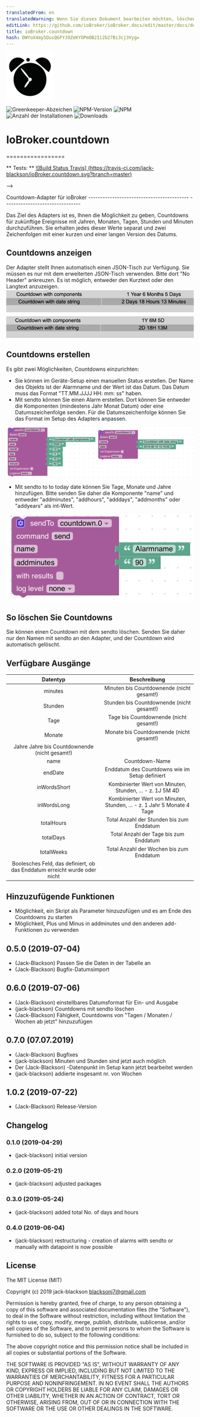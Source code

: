 ```yaml
---
translatedFrom: en
translatedWarning: Wenn Sie dieses Dokument bearbeiten möchten, löschen Sie bitte das Feld "translationsFrom". Andernfalls wird dieses Dokument automatisch erneut übersetzt
editLink: https://github.com/ioBroker/ioBroker.docs/edit/master/docs/de/adapterref/iobroker.countdown/README.md
title: ioBroker.countdown
hash: DWYoX4my5DusQGFYJOZeKYOPmOB2Ii2b27Bi3cj3Vyg=
---
```

![Logo](../../../en/adapterref/iobroker.countdown/admin/countdown.png)

![Greenkeeper-Abzeichen](https://badges.greenkeeper.io/jack-blackson/ioBroker.countdown.svg)
![NPM-Version](http://img.shields.io/npm/v/iobroker.countdown.svg)
![NPM](https://nodei.co/npm/iobroker.countdown.png?downloads=true)
![Anzahl der Installationen](http://iobroker.live/badges/bring-stable.svg)
![Downloads](https://img.shields.io/npm/dm/iobroker.bring.svg)

# IoBroker.countdown
=================

** Tests: ** [![Build Status Travis] (https://travis-ci.com/jack-blackson/ioBroker.countdown.svg?branch=master)](https://travis-ci.com/jack-blackson/ioBroker.countdown)

-->

Countdown-Adapter für ioBroker ------------------------------------------ --------------------------------

Das Ziel des Adapters ist es, Ihnen die Möglichkeit zu geben, Countdowns für zukünftige Ereignisse mit Jahren, Monaten, Tagen, Stunden und Minuten durchzuführen. Sie erhalten jedes dieser Werte separat und zwei Zeichenfolgen mit einer kurzen und einer langen Version des Datums.

## Countdowns anzeigen
Der Adapter stellt Ihnen automatisch einen JSON-Tisch zur Verfügung. Sie müssen es nur mit dem erweiterten JSON-Tisch verwenden. Bitte dort "No Header" ankreuzen. Es ist möglich, entweder den Kurztext oder den Langtext anzuzeigen.
![Logo](../../../en/adapterref/iobroker.countdown/admin/countdown_json.png)

## Countdowns erstellen
Es gibt zwei Möglichkeiten, Countdowns einzurichten:

* Sie können im Geräte-Setup einen manuellen Status erstellen. Der Name des Objekts ist der Alarmname und der Wert ist das Datum. Das Datum muss das Format "TT.MM.JJJJ HH: mm: ss" haben.
* Mit sendto können Sie einen Alarm erstellen. Dort können Sie entweder die Komponenten (mindestens Jahr Monat Datum) oder eine Datumszeichenfolge senden. Für die Datumszeichenfolge können Sie das Format im Setup des Adapters anpassen.

![Logo](../../../en/adapterref/iobroker.countdown/admin/countdown_blocky.png)

* Mit sendto to to today date können Sie Tage, Monate und Jahre hinzufügen. Bitte senden Sie daher die Komponente "name" und entweder "addminutes", "addhours", "adddays", "addmonths" oder "addyears" als int-Wert.

![Logo](../../../en/adapterref/iobroker.countdown/admin/countdown_blocky_add.png)

## So löschen Sie Countdowns
Sie können einen Countdown mit dem sendto löschen. Senden Sie daher nur den Namen mit sendto an den Adapter, und der Countdown wird automatisch gelöscht.

## Verfügbare Ausgänge
| Datentyp | Beschreibung |
|:---:|:---:|
| minutes | Minuten bis Countdownende (nicht gesamt!) |
| Stunden | Stunden bis Countdownende (nicht gesamt!) |
| Tage | Tage bis Countdownende (nicht gesamt!) |
| Monate | Monate bis Countdownende (nicht gesamt!) |
| Jahre Jahre bis Countdownende (nicht gesamt!) |
| name | Countdown-Name |
| endDate | Enddatum des Countdowns wie im Setup definiert |
| inWordsShort | Kombinierter Wert von Minuten, Stunden, ... - z. 1J 5M 4D |
| inWordsLong | Kombinierter Wert von Minuten, Stunden, ... - z. 1 Jahr 5 Monate 4 Tage |
| totalHours | Total Anzahl der Stunden bis zum Enddatum |
| totalDays | Total Anzahl der Tage bis zum Enddatum |
| totalWeeks | Total Anzahl der Wochen bis zum Enddatum |
| Boolesches Feld, das definiert, ob das Enddatum erreicht wurde oder nicht |

## Hinzuzufügende Funktionen
* Möglichkeit, ein Skript als Parameter hinzuzufügen und es am Ende des Countdowns zu starten
* Möglichkeit, Plus und Minus in addminutes und den anderen add-Funktionen zu verwenden

## 0.5.0 (2019-07-04)
* (Jack-Blackson) Passen Sie die Daten in der Tabelle an
* (Jack-Blackson) Bugfix-Datumsimport

## 0.6.0 (2019-07-06)
* (Jack-Blackson) einstellbares Datumsformat für Ein- und Ausgabe
* (jack-blackson) Countdowns mit sendto löschen
* (Jack-Blackson) Fähigkeit, Countdowns von "Tagen / Monaten / Wochen ab jetzt" hinzuzufügen

## 0.7.0 (07.07.2019)
* (Jack-Blackson) Bugfixes
* (jack-blackson) Minuten und Stunden sind jetzt auch möglich
* Der (Jack-Blackson) -Datenpunkt im Setup kann jetzt bearbeitet werden
* (jack-blackson) addierte insgesamt nr. von Wochen

## 1.0.2 (2019-07-22)
* (Jack-Blackson) Release-Version

## Changelog
### 0.1.0 (2019-04-29)
* (jack-blackson) initial version

### 0.2.0 (2019-05-21)
* (jack-blackson) adjusted packages

### 0.3.0 (2019-05-24)
* (jack-blackson) added total No. of days and hours

### 0.4.0 (2019-06-04)
* (jack-blackson) restructuring - creation of alarms with sendto or manually with datapoint is now possible

## License
The MIT License (MIT)

Copyright (c) 2019 jack-blackson <blacksonj7@gmail.com>

Permission is hereby granted, free of charge, to any person obtaining a copy
of this software and associated documentation files (the "Software"), to deal
in the Software without restriction, including without limitation the rights
to use, copy, modify, merge, publish, distribute, sublicense, and/or sell
copies of the Software, and to permit persons to whom the Software is
furnished to do so, subject to the following conditions:

The above copyright notice and this permission notice shall be included in
all copies or substantial portions of the Software.

THE SOFTWARE IS PROVIDED "AS IS", WITHOUT WARRANTY OF ANY KIND, EXPRESS OR
IMPLIED, INCLUDING BUT NOT LIMITED TO THE WARRANTIES OF MERCHANTABILITY,
FITNESS FOR A PARTICULAR PURPOSE AND NONINFRINGEMENT. IN NO EVENT SHALL THE
AUTHORS OR COPYRIGHT HOLDERS BE LIABLE FOR ANY CLAIM, DAMAGES OR OTHER
LIABILITY, WHETHER IN AN ACTION OF CONTRACT, TORT OR OTHERWISE, ARISING FROM,
OUT OF OR IN CONNECTION WITH THE SOFTWARE OR THE USE OR OTHER DEALINGS IN
THE SOFTWARE.